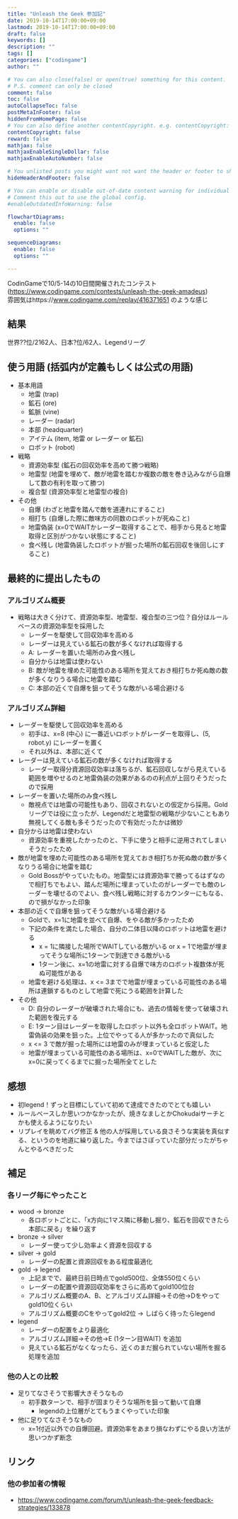 ```yaml
---
title: "Unleash the Geek 参加記"
date: 2019-10-14T17:00:00+09:00
lastmod: 2019-10-14T17:00:00+09:00
draft: false
keywords: []
description: ""
tags: []
categories: ["codingame"]
author: ""

# You can also close(false) or open(true) something for this content.
# P.S. comment can only be closed
comment: false
toc: false
autoCollapseToc: false
postMetaInFooter: false
hiddenFromHomePage: false
# You can also define another contentCopyright. e.g. contentCopyright: "This is another copyright."
contentCopyright: false
reward: false
mathjax: false
mathjaxEnableSingleDollar: false
mathjaxEnableAutoNumber: false

# You unlisted posts you might want not want the header or footer to show
hideHeaderAndFooter: false

# You can enable or disable out-of-date content warning for individual post.
# Comment this out to use the global config.
#enableOutdatedInfoWarning: false

flowchartDiagrams:
  enable: false
  options: ""

sequenceDiagrams: 
  enable: false
  options: ""

---
```


CodinGameで10/5-14の10日間開催されたコンテスト    
(https://www.codingame.com/contests/unleash-the-geek-amadeus)  
雰囲気はhttps://www.codingame.com/replay/416371651 のような感じ
<!--more-->


## 結果
世界??位/2162人、日本?位/62人、Legendリーグ

## 使う用語 (括弧内が定義もしくは公式の用語)
- 基本用語
  - 地雷 (trap)
  - 鉱石 (ore)
  - 鉱脈 (vine)
  - レーダー (radar)
  - 本部 (headquarter)
  - アイテム (item, 地雷 or レーダー or 鉱石)
  - ロボット (robot)
- 戦略
  - 資源効率型 (鉱石の回収効率を高めて勝つ戦略)
  - 地雷型 (地雷を埋めて、敵が地雷を踏むか複数の敵を巻き込みながら自爆して数の有利を取って勝つ)
  - 複合型 (資源効率型と地雷型の複合)
- その他
  - 自爆 (わざと地雷を踏んで敵を道連れにすること)
  - 相打ち (自爆した際に敵味方の同数のロボットが死ぬこと)
  - 地雷偽装 (x=0でWAITかレーダー取得することで、相手から見ると地雷取得と区別がつかない状態にすること)
  - 食べ残し (地雷偽装したロボットが掘った場所の鉱石回収を後回しにすること)

## 最終的に提出したもの

### アルゴリズム概要
- 戦略は大きく分けて、資源効率型、地雷型、複合型の三つ位？自分はルールベースの資源効率型を採用した
  - レーダーを駆使して回収効率を高める
  - レーダーは見えている鉱石の数が多くなければ取得する
  - A: レーダーを置いた場所のみ食べ残し
  - 自分からは地雷は使わない
  - B: 敵が地雷を埋めた可能性のある場所を覚えておき相打ちか死ぬ敵の数が多くなりうる場合に地雷を踏む
  - C: 本部の近くで自爆を狙ってそうな敵がいる場合避ける

### アルゴリズム詳細
- レーダーを駆使して回収効率を高める
  - 初手は、x=8 (中心) に一番近いロボットがレーダーを取得し、(5, robot.y) にレーダーを置く
  - それ以外は、本部に近くて
- レーダーは見えている鉱石の数が多くなければ取得する
  - レーダー取得分資源回収効率は落ちるが、鉱石回収しながら見えている範囲を増やせるのと地雷偽装の効果があるのの利点が上回りそうだったので採用
- レーダーを置いた場所のみ食べ残し
  - 敵視点では地雷の可能性もあり、回収されないとの仮定から採用。Goldリーグでは役に立ったが、Legendだと地雷型の戦略が少ないこともあり無視してくる敵も多そうだったので有効だったかは微妙
- 自分からは地雷は使わない 
  - 資源効率を重視したかったのと、下手に使うと相手に逆用されてしまいそうだったため
- 敵が地雷を埋めた可能性のある場所を覚えておき相打ちか死ぬ敵の数が多くなりうる場合に地雷を踏む 
  - Gold Bossがやっていたもの。地雷型には資源効率で勝ってるはずなので相打ちでもよい、踏んだ場所に埋まっていたのがレーダーでも敵のレーダーを壊せるのでよい、食べ残し戦略に対するカウンターにもなる、ので損がなかった印象
- 本部の近くで自爆を狙ってそうな敵がいる場合避ける
  - Goldで、x=1に地雷を並べて自爆、をやる敵が多かったため
  - 下記の条件を満たした場合、自分の二体目以降のロボットは地雷を避ける
    - x = 1に隣接した場所でWAITしている敵がいる or x = 1で地雷が埋まってそうな場所に1ターンで到達できる敵がいる
    - 1ターン後に、x=1の地雷に対する自爆で味方のロボット複数体が死ぬ可能性がある
  - 地雷を避ける処理は、x <= 3までで地雷が埋まっている可能性のある場所は連鎖するものとして地雷で死にうる範囲を計算した
- その他
  - D: 自分のレーダーが破壊された場合にも、過去の情報を使って破壊された範囲を復元する
  - E: 1ターン目はレーダーを取得したロボット以外も全ロボットWAIT。地雷偽装の効果を狙った。上位でやってる人が多かったので真似した
  - x <= 3 で敵が掘った場所には地雷のみが埋まっていると仮定した
  - 地雷が埋まっている可能性のある場所は、x=0でWAITした敵が、次にx=0に戻ってくるまでに掘った場所全てとした


## 感想
- 初legend！ずっと目標にしていて初めて達成できたのでとても嬉しい
- ルールベースしか思いつかなかったが、焼きなましとかChokudaiサーチとかも使えるようになりたい
- リプレイを眺めてバグ修正 & 他の人が採用している良さそうな実装を真似する、というのを地道に繰り返した。今まではさぼっていた部分だったがちゃんとやるべきだった

## 補足
### 各リーグ毎にやったこと
- wood -> bronze
  - 各ロボットごとに、「x方向に1マス隣に移動し掘り、鉱石を回収できたら本部に戻る」を繰り返す
- bronze -> silver
  - レーダー使って少し効率よく資源を回収する
- silver -> gold
  - レーダーの配置と資源回収をある程度最適化
- gold -> legend
  - 上記までで、最終日前日時点でgold500位、全体550位くらい
  - レーダーの配置や資源回収効率をさらに高めてgold100位台
  - アルゴリズム概要のA、B、とアルゴリズム詳細->その他->Dをやってgold10位くらい
  - アルゴリズム概要のCをやってgold2位 -> しばらく待ったらlegend
- legend
  - レーダーの配置をより最適化
  - アルゴリズム詳細->その他->E (1ターン目WAIT) を追加
  - 見えている鉱石がなくなったら、近くのまだ掘られていない場所を掘る処理を追加

### 他の人との比較
- 足りてなさそうで影響大きそうなもの
  - 初手数ターンで、相手が固まりそうな場所を狙って動いて自爆
    - legendの上位層がとてもうまくやっていた印象
- 他に足りてなさそうなもの
  - x=1付近以外での自爆回避。資源効率をあまり損なわずにやる良い方法が思いつかず断念


## リンク
### 他の参加者の情報
- https://www.codingame.com/forum/t/unleash-the-geek-feedback-strategies/133878

